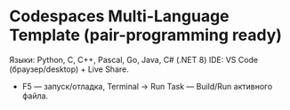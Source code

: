 # Codespaces Multi-Language Template (pair-programming ready)
Языки: Python, C, C++, Pascal, Go, Java, C# (.NET 8)
IDE: VS Code (браузер/desktop) + Live Share.
- F5 — запуск/отладка, Terminal → Run Task — Build/Run активного файла.
